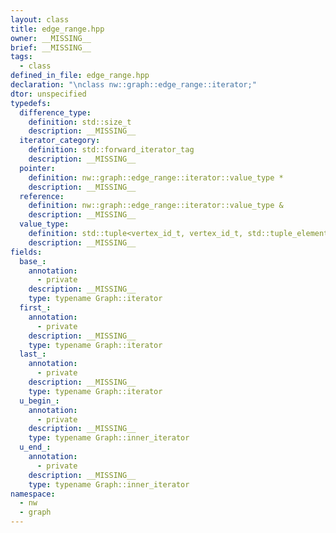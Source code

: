 ```yaml
---
layout: class
title: edge_range.hpp
owner: __MISSING__
brief: __MISSING__
tags:
  - class
defined_in_file: edge_range.hpp
declaration: "\nclass nw::graph::edge_range::iterator;"
dtor: unspecified
typedefs:
  difference_type:
    definition: std::size_t
    description: __MISSING__
  iterator_category:
    definition: std::forward_iterator_tag
    description: __MISSING__
  pointer:
    definition: nw::graph::edge_range::iterator::value_type *
    description: __MISSING__
  reference:
    definition: nw::graph::edge_range::iterator::value_type &
    description: __MISSING__
  value_type:
    definition: std::tuple<vertex_id_t, vertex_id_t, std::tuple_element_t<Is, typename Graph::attributes_t>...>
    description: __MISSING__
fields:
  base_:
    annotation:
      - private
    description: __MISSING__
    type: typename Graph::iterator
  first_:
    annotation:
      - private
    description: __MISSING__
    type: typename Graph::iterator
  last_:
    annotation:
      - private
    description: __MISSING__
    type: typename Graph::iterator
  u_begin_:
    annotation:
      - private
    description: __MISSING__
    type: typename Graph::inner_iterator
  u_end_:
    annotation:
      - private
    description: __MISSING__
    type: typename Graph::inner_iterator
namespace:
  - nw
  - graph
---
```

